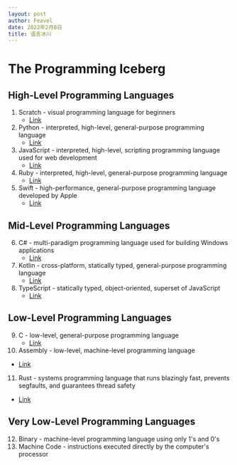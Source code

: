 ```yaml
---
layout: post
author: Feavel
date: 2022年2月8日
title: 语言冰川
---
```


# The Programming Iceberg

## High-Level Programming Languages

1. Scratch - visual programming language for beginners
   - [Link](https://www.scratch.mit.edu/)
2. Python - interpreted, high-level, general-purpose programming language
   - [Link](https://www.python.org/)
3. JavaScript - interpreted, high-level, scripting programming language used for web development
   - [Link](https://developer.mozilla.org/en-US/docs/Web/JavaScript)
4. Ruby - interpreted, high-level, general-purpose programming language
   - [Link](https://www.ruby-lang.org/en/)
5. Swift - high-performance, general-purpose programming language developed by Apple
   - [Link](https://developer.apple.com/swift/)

## Mid-Level Programming Languages

6. C# - multi-paradigm programming language used for building Windows applications
   - [Link](https://docs.microsoft.com/en-us/dotnet/csharp/)
7. Kotlin - cross-platform, statically typed, general-purpose programming language
   - [Link](https://kotlinlang.org/)
8. TypeScript - statically typed, object-oriented, superset of JavaScript
   - [Link](https://www.typescriptlang.org/)

## Low-Level Programming Languages

9. C - low-level, general-purpose programming language
   - [Link](<https://en.wikipedia.org/wiki/C_(programming_language)>)
10. Assembly - low-level, machine-level programming language

- [Link](https://en.wikipedia.org/wiki/Assembly_language)

11. Rust - systems programming language that runs blazingly fast, prevents segfaults, and guarantees thread safety

- [Link](https://www.rust-lang.org/en-US/)

## Very Low-Level Programming Languages

12. Binary - machine-level programming language using only 1's and 0's
13. Machine Code - instructions executed directly by the computer's processor
